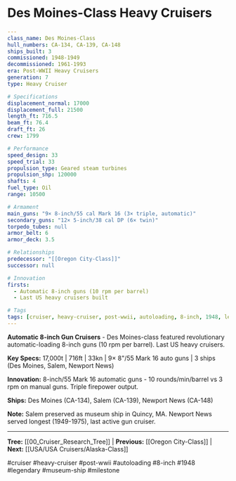# Des Moines-Class Heavy Cruisers

```yaml
---
class_name: Des Moines-Class
hull_numbers: CA-134, CA-139, CA-148
ships_built: 3
commissioned: 1948-1949
decommissioned: 1961-1993
era: Post-WWII Heavy Cruisers
generation: 7
type: Heavy Cruiser

# Specifications
displacement_normal: 17000
displacement_full: 21500
length_ft: 716.5
beam_ft: 76.4
draft_ft: 26
crew: 1799

# Performance
speed_design: 33
speed_trial: 33
propulsion_type: Geared steam turbines
propulsion_shp: 120000
shafts: 4
fuel_type: Oil
range: 10500

# Armament
main_guns: "9× 8-inch/55 cal Mark 16 (3× triple, automatic)"
secondary_guns: "12× 5-inch/38 cal DP (6× twin)"
torpedo_tubes: null
armor_belt: 6
armor_deck: 3.5

# Relationships
predecessor: "[[Oregon City-Class]]"
successor: null

# Innovation
firsts:
  - Automatic 8-inch guns (10 rpm per barrel)
  - Last US heavy cruisers built

# Tags
tags: [cruiser, heavy-cruiser, post-wwii, autoloading, 8-inch, 1948, legendary, museum-ship]
---
```

**Automatic 8-inch Gun Cruisers** - Des Moines-class featured revolutionary automatic-loading 8-inch guns (10 rpm per barrel). Last US heavy cruisers.

**Key Specs:** 17,000t | 716ft | 33kn | 9× 8"/55 Mark 16 auto guns | 3 ships (Des Moines, Salem, Newport News)

**Innovation:** 8-inch/55 Mark 16 automatic guns - 10 rounds/min/barrel vs 3 rpm on manual guns. Triple firepower output.

**Ships:** Des Moines (CA-134), Salem (CA-139), Newport News (CA-148)

**Note:** Salem preserved as museum ship in Quincy, MA. Newport News served longest (1949-1975), last active gun cruiser.

---
**Tree:** [[00_Cruiser_Research_Tree]] | **Previous:** [[Oregon City-Class]] | **Next:** [[USA/USA Cruisers/Alaska-Class]]

#cruiser #heavy-cruiser #post-wwii #autoloading #8-inch #1948 #legendary #museum-ship #milestone
